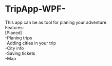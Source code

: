 # TripApp-WPF-
This app can be as tool for planing your adventure.
</br>Features:
</br>[Planed]
</br>-Planing trips
</br>-Adding cities in your trip
</br>-City info
</br>-Saving tickets
</br>-Map
